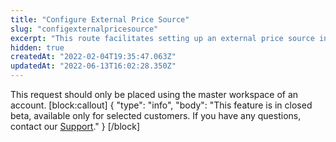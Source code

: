 ```yaml
---
title: "Configure External Price Source"
slug: "configexternalpricesource"
excerpt: "This route facilitates setting up an external price source in Pricing Hub. It also allows you to activate or deactivate that source in a given account."
hidden: true
createdAt: "2022-02-04T19:35:47.063Z"
updatedAt: "2022-06-13T16:02:28.350Z"
---
```

This request should only be placed using the master workspace of an account.
[block:callout]
{
  "type": "info",
  "body": "This feature is in closed beta, available only for selected customers. If you have any questions, contact our [Support](https://support.vtex.com/hc/en-us)."
}
[/block]